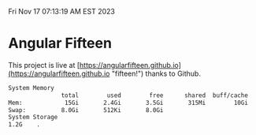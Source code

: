 Fri Nov 17 07:13:19 AM EST 2023

# Angular Fifteen


This project is live at [https://angularfifteen.github.io](https://angularfifteen.github.io "fifteen!") thanks to Github.

```bash
System Memory
               total        used        free      shared  buff/cache   available
Mem:            15Gi       2.4Gi       3.5Gi       315Mi        10Gi        12Gi
Swap:          8.0Gi       512Ki       8.0Gi
System Storage
1.2G	.
```
